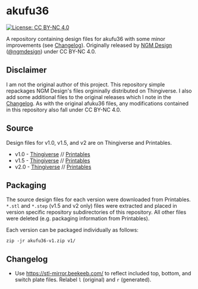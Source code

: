 # akufu36 

[![License: CC BY-NC 4.0](https://img.shields.io/badge/License-CC_BY--NC_4.0-lightgrey.svg)](https://creativecommons.org/licenses/by-nc/4.0/)

A repository containing design files for akufu36 with some minor improvements
(see [Changelog](#changelog)).  Originally released by [NGM
Design](https://ngm-design.com/) ([@ngmdesign](https://twitter.com/ngmdesign))
under CC BY-NC 4.0.

## Disclaimer

I am not the original author of this project. This repository simple repackages NGM Design's files orgininally distributed on Thingiverse. I also add some additional files to the original releases which I note in the [Changelog](https://github.com/sboysel/akufu36#changelog). As with the original afuku36 files, any modifications contained in this repository also fall under CC BY-NC 4.0.

## Source

Design files for v1.0, v1.5, and v2 are on Thingiverse and Printables.

- v1.0 - [Thingiverse](https://www.thingiverse.com/thing:4492963) // [Printables](https://www.printables.com/en/model/70202-akufu36-original-mechanical-keyboard-case-plate)
- v1.5 - [Thingiverse](https://www.thingiverse.com/thing:4593595) // [Printables](https://www.printables.com/en/model/70201-akufu36-ver15-original-mechanical-keyboard-case-pl)
- v2.0 - [Thingiverse](https://www.thingiverse.com/thing:4593582) // [Printables](https://www.printables.com/en/model/70200-akufu36-ver20-original-mechanical-keyboard-case-pl)


## Packaging

The source design files for each version were downloaded from Printables.
`*.stl` and `*.step` (v1.5 and v2 only) files were extracted and placed in
version specific repository subdirectories of this repository.  All other files
were deleted (e.g. packaging information from Printables). 

Each version can be packaged individually as follows:

```
zip -jr akufu36-v1.zip v1/
```

## Changelog

- Use https://stl-mirror.beekeeb.com/ to reflect included top, bottom, and
  switch plate files. Relabel `l` (original) and `r` (generated).
